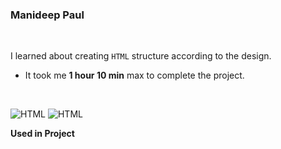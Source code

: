 ### Manideep Paul 

<br>


I learned about creating `HTML` structure according to the design.

- It took me **1 hour 10 min** max to complete the project.

<br>

![HTML](https://img.shields.io/badge/-HTML-D4F6CC?logo=HTML5)
![HTML](https://img.shields.io/badge/-CSS%20-1572B6?logo=CSS3)

**Used in Project**